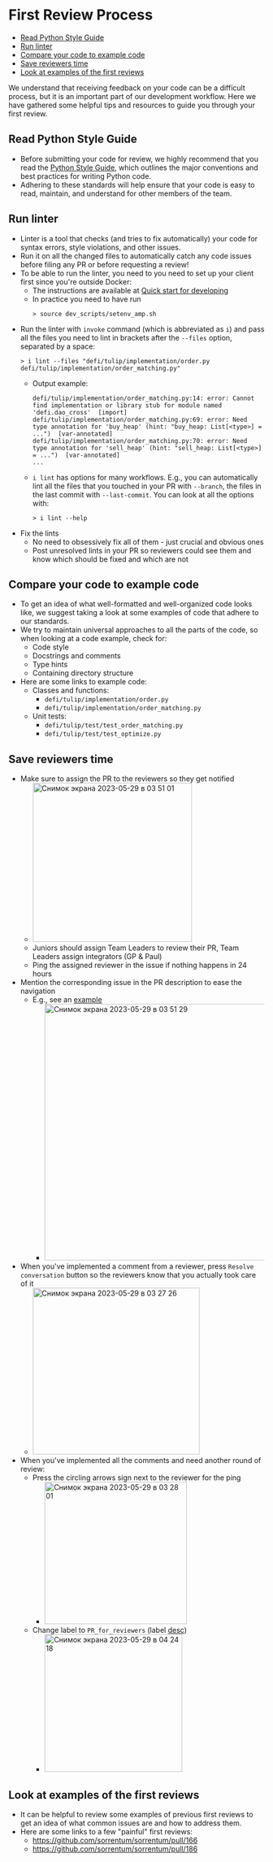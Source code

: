 # First Review Process

<!--ts-->
  * [Read Python Style Guide](#read-python-style-guide)
  * [Run linter](#run-linter)
  * [Compare your code to example code](#compare-your-code-to-example-code)
  * [Save reviewers time](#save-reviewers-time)
  * [Look at examples of the first reviews](#look-at-examples-of-the-first-reviews)

<!--te-->

We understand that receiving feedback on your code can be a difficult process,
but it is an important part of our development workflow. Here we have gathered
some helpful tips and resources to guide you through your first review.

## Read Python Style Guide

- Before submitting your code for review, we highly recommend that you read the
  [Python Style Guide](Coding_Style_Guide.md),
  which outlines the major conventions and best practices for writing Python code.
- Adhering to these standards will help ensure that your code is easy to read,
  maintain, and understand for other members of the team.

## Run linter

- Linter is a tool that checks (and tries to fix automatically) your code for syntax errors, style violations, and other issues.
- Run it on all the changed files to automatically catch any code issues before filing any PR or before requesting a review!
- To be able to run the linter, you need to you need to set up your client first since you're outside Docker:
  - The instructions are available at [Quick start for developing](Quick_start_for_developing.md)
  - In practice you need to have run
    ```
    > source dev_scripts/setenv_amp.sh
    ```
- Run the linter with `invoke` command (which is abbreviated as `i`) and pass all the files you need to lint in
  brackets after the `--files` option, separated by a space:
  ```
  > i lint --files "defi/tulip/implementation/order.py defi/tulip/implementation/order_matching.py"
  ```
  - Output example:
    ```
    defi/tulip/implementation/order_matching.py:14: error: Cannot find implementation or library stub for module named 'defi.dao_cross'  [import]
    defi/tulip/implementation/order_matching.py:69: error: Need type annotation for 'buy_heap' (hint: "buy_heap: List[<type>] = ...")  [var-annotated]
    defi/tulip/implementation/order_matching.py:70: error: Need type annotation for 'sell_heap' (hint: "sell_heap: List[<type>] = ...")  [var-annotated]
    ...
    ```
  - `i lint` has options for many workflows. E.g., you can automatically lint all the files that you touched in your PR with `--branch`, the files in the last commit with `--last-commit`. You can look at all the options with:
    ```
    > i lint --help
    ```
- Fix the lints
  - No need to obsessively fix all of them - just crucial and obvious ones
  - Post unresolved lints in your PR so reviewers could see them and know which
    should be fixed and which are not

## Compare your code to example code

- To get an idea of what well-formatted and well-organized code looks like, we
  suggest taking a look at some examples of code that adhere to our standards.
- We try to maintain universal approaches to all the parts of the code, so when
  looking at a code example, check for:
  - Code style
  - Docstrings and comments
  - Type hints
  - Containing directory structure
- Here are some links to example code:
  - Classes and functions:
    - `defi/tulip/implementation/order.py`
    - `defi/tulip/implementation/order_matching.py`
  - Unit tests:
    - `defi/tulip/test/test_order_matching.py`
    - `defi/tulip/test/test_optimize.py`

## Save reviewers time

- Make sure to assign the PR to the reviewers so they get notified
  - <img width="313" alt="Снимок экрана 2023-05-29 в 03 51 01" src="https://github.com/sorrentum/sorrentum/assets/31514660/f8534c49-bff6-4d59-9037-d70dc03d5ff9">
  - Juniors should assign Team Leaders to review their PR, Team Leaders assign integrators (GP & Paul)
  - Ping the assigned reviewer in the issue if nothing happens in 24 hours
- Mention the corresponding issue in the PR description to ease the navigation
  - E.g., see an [example](https://github.com/sorrentum/sorrentum/pull/288#issue-1729654983)
    - <img width="505" alt="Снимок экрана 2023-05-29 в 03 51 29" src="https://github.com/sorrentum/sorrentum/assets/31514660/69fbabec-300c-4f7c-94fc-45c5da5a6817">
- When you've implemented a comment from a reviewer, press `Resolve conversation` button so the reviewers know that you actually took care of it
  - <img width="328" alt="Снимок экрана 2023-05-29 в 03 27 26" src="https://github.com/sorrentum/sorrentum/assets/31514660/a4c79d73-62bd-419b-b3cf-e8011621ba3c">
- When you've implemented all the comments and need another round of review:
    - Press the circling arrows sign next to the reviewer for the ping
      - <img width="280" alt="Снимок экрана 2023-05-29 в 03 28 01" src="https://github.com/sorrentum/sorrentum/assets/31514660/4f924f4f-abab-40be-975d-a4fa81d9af3b">
    - Change label to `PR_for_reviewers` (label [desc](https://github.com/sorrentum/sorrentum/blob/master/docs/GitHub_ZenHub_workflows.md#pr-labels))
      - <img width="271" alt="Снимок экрана 2023-05-29 в 04 24 18" src="https://github.com/sorrentum/sorrentum/assets/31514660/3580bf34-dcba-431b-af5c-5ae65f7597c3">

## Look at examples of the first reviews

- It can be helpful to review some examples of previous first reviews to get an
  idea of what common issues are and how to address them.
- Here are some links to a few "painful" first reviews:
  - https://github.com/sorrentum/sorrentum/pull/166
  - https://github.com/sorrentum/sorrentum/pull/186
